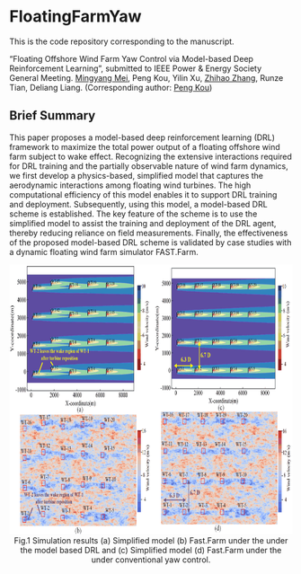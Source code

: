 # FloatingFarmYaw
This is the code repository corresponding to the manuscript. 

“Floating Offshore Wind Farm Yaw Control via Model-based Deep Reinforcement Learning”, submitted to IEEE Power & Energy Society General Meeting. [Mingyang Mei](https://scholar.google.com/citations?user=jpXmO2UAAAAJ&hl=zh-CN), Peng Kou, Yilin Xu, [Zhihao Zhang](https://scholar.google.com/citations?hl=zh-CN&user=Qfr4gA4AAAAJ), Runze Tian, Deliang Liang. (Corresponding author: [Peng Kou](https://gr.xjtu.edu.cn/en/web/koupeng))

## Brief Summary
 This paper proposes a model-based deep reinforcement learning (DRL) framework to maximize the total power output of a floating offshore wind farm subject to wake effect. Recognizing the extensive interactions required for DRL training and the partially observable nature of wind farm dynamics, we first develop a physics-based, simplified model that captures the aerodynamic interactions among floating wind turbines. The high computational efficiency of this model enables it to support DRL training and deployment.
 Subsequently, using this model, a model-based DRL scheme is established. The key feature of the scheme is to use the simplified model to assist the training and deployment of the DRL agent, thereby reducing reliance on field measurements. Finally, the effectiveness of the proposed model-based DRL scheme is validated by case studies with a dynamic floating wind farm simulator FAST.Farm.

<div align=center>
     <img src="Results/Wind Farm.png" height="480"/> 
</div>
<div align=center>
      Fig.1 Simulation results (a) Simplified model (b) Fast.Farm under the under the model based DRL 
      and (c) Simplified model (d) Fast.Farm under the under conventional yaw control.
</div>
